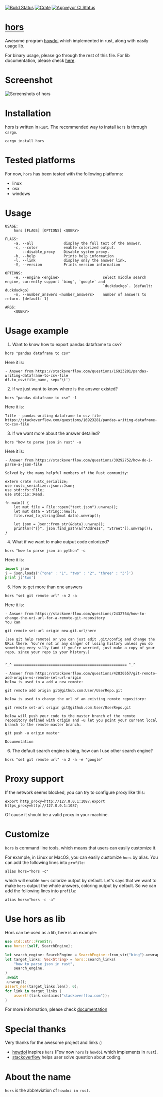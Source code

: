 [![Build Status](https://dev.azure.com/WindSoilder/hors/_apis/build/status/WindSoilder.hors?branchName=master)](https://dev.azure.com/WindSoilder/hors/_build/latest?definitionId=1&branchName=master)
[![Crate](https://img.shields.io/crates/v/hors.svg)](https://crates.io/crates/hors)
[![Appveyor CI Status](https://ci.appveyor.com/api/projects/status/github/WindSoilder/hors?svg=true)](https://ci.appveyor.com/project/WindSoilder/hors)


# [hors](https://crates.io/crates/hors)
Awesome program [howdoi](https://github.com/gleitz/howdoi) which implemented in rust, along with easily usage lib.

For binary usage, please go through the rest of this file.  For lib documentation, please check [here](https://docs.rs/hors/latest/hors/).

# Screenshot
![Screenshots of hors](screenshots/screenshot.png)

# Installation
hors is written in `Rust`.  The recommended way to install `hors` is through `cargo`.
```shell
cargo install hors
```

# Tested platforms
For now, `hors` has been tested with the following platforms:
- linux
- osx
- windows

# Usage
```shell
USAGE:
    hors [FLAGS] [OPTIONS] <QUERY>

FLAGS:
    -a, --all              display the full text of the answer.
    -c, --color            enable colorized output.
        --disable_proxy    Disable system proxy.
    -h, --help             Prints help information
    -l, --link             display only the answer link.
    -V, --version          Prints version information

OPTIONS:
    -e, --engine <engine>                    select middle search engine, currently support `bing`, `google` and
                                             `duckduckgo`. [default: duckduckgo]
    -n, --number_answers <number_answers>    number of answers to return. [default: 1]

ARGS:
    <QUERY>
```

# Usage example
1.  Want to know how to export pandas dataframe to csv?
```shell
hors "pandas dataframe to csv"
```

Here it is:

```
- Answer from https://stackoverflow.com/questions/16923281/pandas-writing-dataframe-to-csv-file
df.to_csv(file_name, sep='\t')
```

2. If we just want to know where is the answer existed?
```shell
hors "pandas dataframe to csv" -l
```

Here it is:
```
Title - pandas writing dataframe to csv file
https://stackoverflow.com/questions/16923281/pandas-writing-dataframe-to-csv-file
```

3. If we want more about the answer detailed?
```shell
hors "how to parse json in rust" -a
```

Here it is:
```shell
- Answer from https://stackoverflow.com/questions/30292752/how-do-i-parse-a-json-file

Solved by the many helpful members of the Rust community:

extern crate rustc_serialize;
use rustc_serialize::json::Json;
use std::fs::File;
use std::io::Read;

fn main() {
    let mut file = File::open("text.json").unwrap();
    let mut data = String::new();
    file.read_to_string(&mut data).unwrap();

    let json = Json::from_str(&data).unwrap();
    println!("{}", json.find_path(&["Address", "Street"]).unwrap());
}
```

4. What if we want to make output code colorized?
```shell
hors "how to parse json in python" -c
```
Here it is:
```python
import json
j = json.loads('{"one" : "1", "two" : "2", "three" : "3"}')
print j['two']
```

5. How to get more than one answers
```shell
hors "set git remote url" -n 2 -a
```
Here it is:
```
- Answer from https://stackoverflow.com/questions/2432764/how-to-change-the-uri-url-for-a-remote-git-repository
You can

git remote set-url origin new.git.url/here

(see git help remote) or you can just edit .git/config and change the URLs there. You're not in any danger of losing history unless you do something very silly (and if you're worried, just make a copy of your repo, since your repo is your history.)


^_^ ==================================================== ^_^

- Answer from https://stackoverflow.com/questions/42830557/git-remote-add-origin-vs-remote-set-url-origin
below is used to a add a new remote:

git remote add origin git@github.com:User/UserRepo.git

below is used to change the url of an existing remote repository:

git remote set-url origin git@github.com:User/UserRepo.git

below will push your code to the master branch of the remote repository defined with origin and -u let you point your current local branch to the remote master branch:

git push -u origin master

Documentation
```

6. The default search engine is bing, how can I use other search engine?
```shell
hors "set git remote url" -n 2 -a -e "google"
```

# Proxy support
If the network seems blocked, you can try to configure proxy like this:
```shell
export http_proxy=http://127.0.0.1:1087;export https_proxy=http://127.0.0.1:1087;
```

Of cause it should be a valid proxy in your machine.

# Customize
`hors` is command line tools, which means that users can easily customize it.

For example, in Linux or MacOS, you can easily customize `hors` by alias.  You can add the following lines into `profile`:
```shell
alias hors="hors -c"
```
which will enable `hors` colorize output by default.  Let's says that we want to make `hors` output the whole answers, coloring output by default.  So we can add the following lines into `profile`:
```shell
alias hors="hors -c -a"
```

# Use hors as lib
Hors can be used as a lib, here is an example:

```rust
use std::str::FromStr;
use hors::{self, SearchEngine};

let search_engine: SearchEngine = SearchEngine::from_str("bing").unwrap();
let target_links: Vec<String> = hors::search_links(
    "how to parse json in rust",
    search_engine,
)
.await
.unwrap();
assert_ne!(target_links.len(), 0);
for link in target_links {
    assert!(link.contains("stackoverflow.com"));
}
```

For more information, please check [documentation](https://docs.rs/hors/latest/hors/)

# Special thanks
Very thanks for the awesome project and links :)
- [howdoi](https://github.com/gleitz/howdoi) inspires `hors` (Fow now `hors` is `howdoi` which implements in `rust`).
- [stackoverflow](https://stackoverflow.com/) helps user solve question about coding.

# About the name
`hors` is the abbreviation of `howdoi in rust`.
